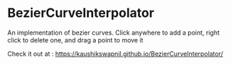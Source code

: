 # BezierCurveInterpolator
An implementation of bezier curves. Click anywhere to add a point, right click to delete one, and drag a point to move it

Check it out at : https://kaushikswapnil.github.io/BezierCurveInterpolator/
